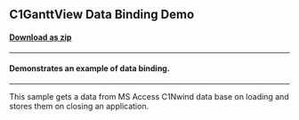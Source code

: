 ## C1GanttView Data Binding Demo
#### [Download as zip](https://downgit.github.io/#/home?url=https://github.com/GrapeCity/ComponentOne-WPF-Samples/tree/master/NET_4.5.2/C1.WPF.GanttView/CS/DataBinding/DataBinding)
____
#### Demonstrates an example of data binding.
____
This sample gets a data from MS Access C1Nwind data base on loading 
and stores them on closing an application.
